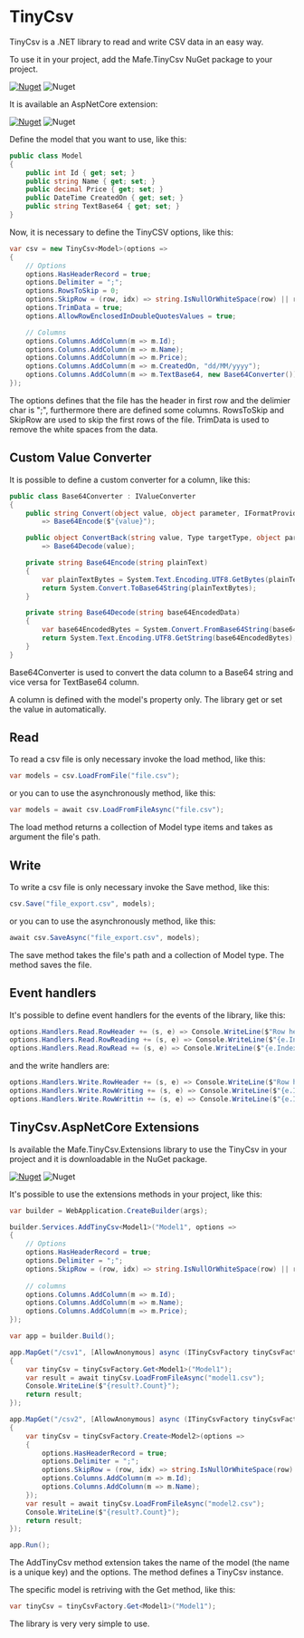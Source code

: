 # TinyCsv

TinyCsv is a .NET library to read and write CSV data in an easy way.

To use it in your project, add the Mafe.TinyCsv NuGet package to your project.

[![Nuget](https://img.shields.io/nuget/v/Mafe.TinyCsv?style=flat-square)](https://www.nuget.org/packages/Mafe.TinyCsv/1.0.0)
![Nuget](https://img.shields.io/nuget/dt/Mafe.TinyCsv?style=flat-square)

It is available an AspNetCore extension:

[![Nuget](https://img.shields.io/nuget/v/Mafe.TinyCsv.AspNetCore?style=flat-square)](https://www.nuget.org/packages/Mafe.TinyCsv.AspNetCore/1.0.0)
![Nuget](https://img.shields.io/nuget/dt/Mafe.TinyCsv.AspNetCore?style=flat-square)

Define the model that you want to use, like this:

```c#
public class Model
{
    public int Id { get; set; }
    public string Name { get; set; }
    public decimal Price { get; set; }
    public DateTime CreatedOn { get; set; }
    public string TextBase64 { get; set; }
}
```

Now, it is necessary to define the TinyCSV options, like this:

```c#
var csv = new TinyCsv<Model>(options =>
{
    // Options
    options.HasHeaderRecord = true;
    options.Delimiter = ";";
    options.RowsToSkip = 0;
    options.SkipRow = (row, idx) => string.IsNullOrWhiteSpace(row) || row.StartsWith("#");
    options.TrimData = true;
    options.AllowRowEnclosedInDoubleQuotesValues = true;

    // Columns
    options.Columns.AddColumn(m => m.Id);
    options.Columns.AddColumn(m => m.Name);
    options.Columns.AddColumn(m => m.Price);
    options.Columns.AddColumn(m => m.CreatedOn, "dd/MM/yyyy");
    options.Columns.AddColumn(m => m.TextBase64, new Base64Converter());
});
```
The options defines that the file has the header in first row and the delimier char is ";", furthermore there are defined some columns.
RowsToSkip and SkipRow are used to skip the first rows of the file.
TrimData is used to remove the white spaces from the data.

## Custom Value Converter

It is possible to define a custom converter for a column, like this:

```c#
public class Base64Converter : IValueConverter
{
    public string Convert(object value, object parameter, IFormatProvider provider) 
        => Base64Encode($"{value}");

    public object ConvertBack(string value, Type targetType, object parameter, IFormatProvider provider) 
        => Base64Decode(value);

    private string Base64Encode(string plainText)
    {
        var plainTextBytes = System.Text.Encoding.UTF8.GetBytes(plainText);
        return System.Convert.ToBase64String(plainTextBytes);
    }

    private string Base64Decode(string base64EncodedData)
    {
        var base64EncodedBytes = System.Convert.FromBase64String(base64EncodedData);
        return System.Text.Encoding.UTF8.GetString(base64EncodedBytes);
    }
}
```

Base64Converter is used to convert the data column to a Base64 string and vice versa for TextBase64 column.

A column is defined with the model's property only. The library get or set the value in automatically.

## Read

To read a csv file is only necessary invoke the load method, like this:

```c#
var models = csv.LoadFromFile("file.csv");
```

or you can to use the asynchronously method, like this:

```c#
var models = await csv.LoadFromFileAsync("file.csv");
```

The load method returns a collection of Model type items and takes as argument the file's path.

## Write

To write a csv file is only necessary invoke the Save method, like this:

```c#
csv.Save("file_export.csv", models);
```

or you can to use the asynchronously method, like this:

```c#
await csv.SaveAsync("file_export.csv", models);
```

The save method takes the file's path and a collection of Model type.
The method saves the file.

## Event handlers

It's possible to define event handlers for the events of the library, like this:

```c#
options.Handlers.Read.RowHeader += (s, e) => Console.WriteLine($"Row header: {e.RowHeader}");
options.Handlers.Read.RowReading += (s, e) => Console.WriteLine($"{e.Index}-{e.Row}");
options.Handlers.Read.RowRead += (s, e) => Console.WriteLine($"{e.Index}-{e.Model}");
```

and the write handlers are:

```c#
options.Handlers.Write.RowHeader += (s, e) => Console.WriteLine($"Row header: {e.RowHeader}");
options.Handlers.Write.RowWriting += (s, e) => Console.WriteLine($"{e.Index} - {e.Model}");
options.Handlers.Write.RowWrittin += (s, e) => Console.WriteLine($"{e.Index} - {e.Row}");```
```

## TinyCsv.AspNetCore Extensions

Is available the Mafe.TinyCsv.Extensions library to use the TinyCsv in your project and it is downloadable in the NuGet package.

[![Nuget](https://img.shields.io/nuget/v/Mafe.TinyCsv.AspNetCore?style=flat-square)](https://www.nuget.org/packages/Mafe.TinyCsv.AspNetCore/1.0.0)
![Nuget](https://img.shields.io/nuget/dt/Mafe.TinyCsv.AspNetCore?style=flat-square)

It's possible to use the extensions methods in your project, like this:

```c#
var builder = WebApplication.CreateBuilder(args);

builder.Services.AddTinyCsv<Model1>("Model1", options =>
{
    // Options
    options.HasHeaderRecord = true;
    options.Delimiter = ";";
    options.SkipRow = (row, idx) => string.IsNullOrWhiteSpace(row) || row.StartsWith("#");
   
    // columns
    options.Columns.AddColumn(m => m.Id);
    options.Columns.AddColumn(m => m.Name);
    options.Columns.AddColumn(m => m.Price);
});

var app = builder.Build();

app.MapGet("/csv1", [AllowAnonymous] async (ITinyCsvFactory tinyCsvFactory) =>
{
    var tinyCsv = tinyCsvFactory.Get<Model1>("Model1");
    var result = await tinyCsv.LoadFromFileAsync("model1.csv");
    Console.WriteLine($"{result?.Count}");
    return result;
});

app.MapGet("/csv2", [AllowAnonymous] async (ITinyCsvFactory tinyCsvFactory) =>
{
    var tinyCsv = tinyCsvFactory.Create<Model2>(options =>
    {
        options.HasHeaderRecord = true;
        options.Delimiter = ";";
        options.SkipRow = (row, idx) => string.IsNullOrWhiteSpace(row) || row.StartsWith("#");
        options.Columns.AddColumn(m => m.Id);
        options.Columns.AddColumn(m => m.Name);
    });
    var result = await tinyCsv.LoadFromFileAsync("model2.csv");
    Console.WriteLine($"{result?.Count}");
    return result;
});

app.Run();
```

The AddTinyCsv method extension takes the name of the model (the name is a unique key) and the options. 
The method defines a TinyCsv instance.

The specific model is retriving with the Get method, like this:
```c#
var tinyCsv = tinyCsvFactory.Get<Model1>("Model1");
```
The library is very very simple to use.
